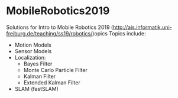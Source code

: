 # MobileRobotics2019
Solutions for Intro to Mobile Robotics 2019 (http://ais.informatik.uni-freiburg.de/teaching/ss19/robotics/)opics 
Topics include:
- Motion Models
- Sensor Models
- Localization:
  - Bayes Filter
  - Monte Carlo Particle Filter
  - Kalman Filter
  - Extended Kalman Filter
- SLAM (fastSLAM)
